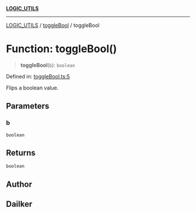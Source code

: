 [**LOGIC_UTILS**](../../README.md)

***

[LOGIC_UTILS](../../README.md) / [toggleBool](../README.md) / toggleBool

# Function: toggleBool()

> **toggleBool**(`b`): `boolean`

Defined in: [toggleBool.ts:5](https://github.com/dailker/everyutil/blob/88c583cdd8386be54599315f93f88880d20b94f3/src/logic/toggleBool.ts#L5)

Flips a boolean value.

## Parameters

### b

`boolean`

## Returns

`boolean`

## Author

## Dailker

